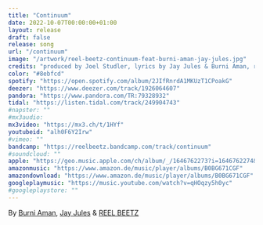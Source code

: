 ```yaml
---
title: "Continuum"
date: 2022-10-07T00:00:00+01:00
layout: release
draft: false
release: song
url: "/continuum"
image: "/artwork/reel-beetz-continuum-feat-burni-aman-jay-jules.jpg"
credits: "produced by Joel Studler, lyrics by Jay Jules & Burni Aman, released October 7th, 2022"
color: "#8ebfcd"
spotify: "https://open.spotify.com/album/2JIfRnrdA1MKUzT1CPoakG"
deezer: "https://www.deezer.com/track/1926064607"
pandora: "https://www.pandora.com/TR:79328932"
tidal: "https://listen.tidal.com/track/249904743"
#napster: ""
#mx3audio: 
mx3video: "https://mx3.ch/t/1HYf"
youtubeid: "alh0F6Y2Irw"
#vimeo: ""
bandcamp: "https://reelbeetz.bandcamp.com/track/continuum"
#soundcloud: ""
apple: "https://geo.music.apple.com/ch/album/_/1646762273?i=1646762274&mt=1&app=music&ls=1&at=1000lHKX&ct=odesli_http&itscg=30200&itsct=odsl_m"
amazonmusic: "https://www.amazon.de/music/player/albums/B0BG671CGF"
amazondownload: "https://www.amazon.de/music/player/albums/B0BG671CGF"
googleplaymusic: "https://music.youtube.com/watch?v=qHOqzy5h0yc"
#googleplaystore: ""
---
```


By [Burni Aman](http://www.burniaman.com/), [Jay Jules](https://jayjules.net/) & [REEL BEETZ](https://reelbeetz.ch)